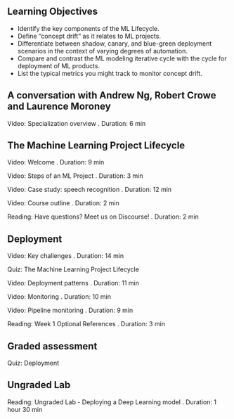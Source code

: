 ## Learning Objectives

* Identify the key components of the ML Lifecycle.
* Define “concept drift” as it relates to ML projects.
* Differentiate between shadow, canary, and blue-green deployment scenarios in the context of varying degrees of automation.
* Compare and contrast the ML modeling iterative cycle with the cycle for deployment of ML products.
* List the typical metrics you might track to monitor concept drift.

## A conversation with Andrew Ng, Robert Crowe and Laurence Moroney

Video: Specialization overview . Duration: 6 min

## The Machine Learning Project Lifecycle

Video: Welcome . Duration: 9 min

Video: Steps of an ML Project . Duration: 3 min

Video: Case study: speech recognition . Duration: 12 min

Video: Course outline . Duration: 2 min

Reading: Have questions? Meet us on Discourse! . Duration: 2 min

## Deployment

Video: Key challenges . Duration: 14 min

Quiz: The Machine Learning Project Lifecycle 

Video: Deployment patterns . Duration: 11 min

Video: Monitoring . Duration: 10 min

Video: Pipeline monitoring . Duration: 9 min

Reading: Week 1 Optional References . Duration: 3 min

## Graded assessment

Quiz: Deployment

## Ungraded Lab

Reading: Ungraded Lab - Deploying a Deep Learning model . Duration: 1 hour 30 min